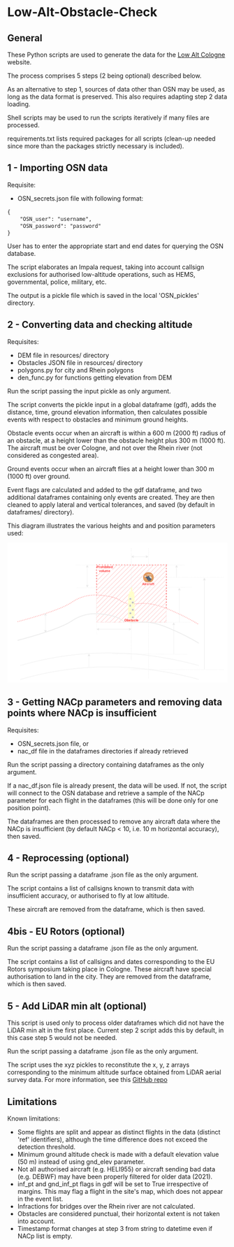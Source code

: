 # Low-Alt-Obstacle-Check
  
## General  

These Python scripts are used to generate the data for the [Low Alt Cologne](https://www.lowaltcologne.org) website.  

The process comprises 5 steps (2 being optional) described below.  

As an alternative to step 1, sources of data other than OSN may be used, as long as the data format is preserved. This also requires adapting step 2 data loading.  

Shell scripts may be used to run the scripts iteratively if many files are processed.  

requirements.txt lists required packages for all scripts (clean-up needed since more than the packages strictly necessary is included).  

## 1 - Importing OSN data  

Requisite:  
- OSN_secrets.json file with following format:

```
{
    "OSN_user": "username",
    "OSN_password": "password"
}
```  
  
User has to enter the appropriate start and end dates for querying the OSN database.  

The script elaborates an Impala request, taking into account callsign exclusions for authorised low-altitude operations, such as HEMS, governmental, police, military, etc.  

The output is a pickle file which is saved in the local 'OSN_pickles' directory.  

## 2 - Converting data and checking altitude  

Requisites:
- DEM file in resources/ directory
- Obstacles JSON file in resources/ directory
- polygons.py for city and Rhein polygons
- den_func.py for functions getting elevation from DEM

Run the script passing the input pickle as only argument.  

The script converts the pickle input in a global dataframe (gdf), adds the distance, time, ground elevation information, then calculates possible events with respect to obstacles and minimum ground heights.  

Obstacle events occur when an aircraft is within a 600 m (2000 ft) radius of an obstacle, at a height lower than the obstacle height plus 300 m (1000 ft). The aircraft must be over Cologne, and not over the Rhein river (not considered as congested area).  

Ground events occur when an aircraft flies at a height lower than 300 m (1000 ft) over ground.  

Event flags are calculated and added to the gdf dataframe, and two additional dataframes containing only events are created. They are then cleaned to apply lateral and vertical tolerances, and saved (by default in dataframes/ directory).  

This diagram illustrates the various heights and and position parameters used:  

![diagram](https://github.com/DME-3/Low-Alt-Obstacle-Check/raw/main/LowAltCologne_Definitions.png)

## 3 - Getting NACp parameters and removing data points where NACp is insufficient  

Requisites:  
- OSN_secrets.json file, or
- nac_df file in the dataframes directories if already retrieved  

Run the script passing a directory containing dataframes as the only argument.

If a nac_df.json file is already present, the data will be used. If not, the script will connect to the OSN database and retrieve a sample of the NACp parameter for each flight in the dataframes (this will be done only for one position point).  

The dataframes are then processed to remove any aircraft data where the NACp is insufficient (by default NACp < 10, i.e. 10 m horizontal accuracy), then saved.  

## 4 - Reprocessing (optional)

Run the script passing a dataframe .json file as the only argument.

The script contains a list of callsigns known to transmit data with insufficient accuracy, or authorised to fly at low altitude.  

These aircraft are removed from the dataframe, which is then saved.  

## 4bis - EU Rotors (optional)

Run the script passing a dataframe .json file as the only argument.

The script contains a list of callsigns and dates corresponding to the EU Rotors symposium taking place in Cologne. These aircraft have special authorisation to land in the city. They are removed from the dataframe, which is then saved.  

## 5 - Add LiDAR min alt (optional)

This script is used only to process older dataframes which did not have the LiDAR min alt in the first place. Current step 2 script adds this by default, in this case step 5 would not be needed.

Run the script passing a dataframe .json file as the only argument.

The script uses the xyz pickles to reconstitute the x, y, z arrays corresponding to the minimum altitude surface obtained from LiDAR aerial survey data. For more information, see this [GitHub repo](https://github.com/DME-3/LiDAR-Min-Alt-Surface)

## Limitations

Known limitations:

- Some flights are split and appear as distinct flights in the data (distinct 'ref' identifiers), although the time difference does not exceed the detection threshold.
- Minimum ground altitude check is made with a default elevation value (50 m) instead of using gnd_elev parameter.
- Not all authorised aircraft (e.g. HELI955) or aircraft sending bad data (e.g. DEBWF) may have been properly filtered for older data (2021).
- inf_pt and gnd_inf_pt flags in gdf will be set to True irrespective of margins. This may flag a flight in the site's map, which does not appear in the event list.
- Infractions for bridges over the Rhein river are not calculated. 
- Obstacles are considered punctual, their horizontal extent is not taken into account.
- Timestamp format changes at step 3 from string to datetime even if NACp list is empty.
